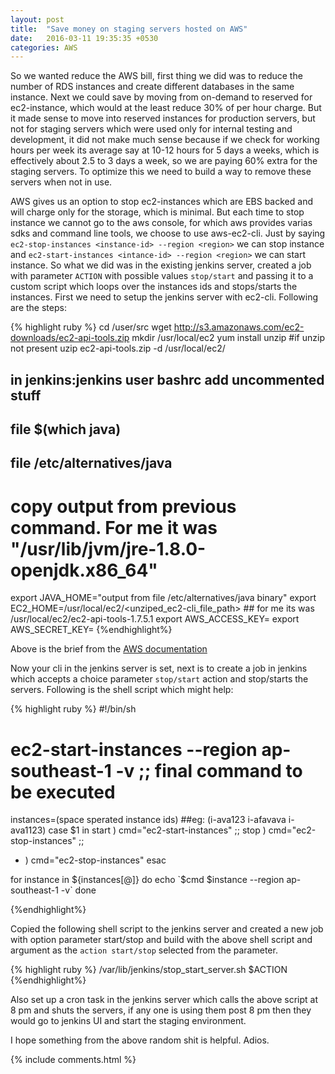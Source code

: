 ```yaml
---
layout: post
title:  "Save money on staging servers hosted on AWS"
date:   2016-03-11 19:35:35 +0530
categories: AWS
---
```

So we wanted reduce the AWS bill, first thing we did was to reduce the number of RDS instances and create different databases in the same instance. Next we could save by moving from on-demand to reserved for ec2-instance, which would at the least reduce 30% of per hour charge. But it made sense to move into reserved instances for production servers, but not for staging servers which were used only for internal testing and development, it did not make much sense because if we check for working hours per week its average say at 10-12 hours for 5 days a weeks, which is effectively about 2.5 to 3 days a week, so we are paying 60% extra for the staging servers. To optimize this we need to build a way to remove these servers when not in use.

AWS gives us an option to stop ec2-instances which are EBS backed and will charge only for the storage, which is minimal. But each time to stop instance we cannot go to the aws console, for which aws provides varias sdks and command line tools, we choose to use aws-ec2-cli. Just by saying `ec2-stop-instances <instance-id> --region <region>` we can stop instance and `ec2-start-instances <intance-id> --region <region>` we can start instance. So what we did was in the existing jenkins server, created a job with parameter `ACTION` with possible values `stop/start` and passing it to a custom script which loops over the instances ids and stops/starts the instances. First we need to setup the jenkins server with ec2-cli. Following are the steps:

{% highlight ruby %}
  cd /user/src
  wget http://s3.amazonaws.com/ec2-downloads/ec2-api-tools.zip
  mkdir /usr/local/ec2
  yum install unzip #if unzip not present
  uzip ec2-api-tools.zip -d /usr/local/ec2/
  ## in jenkins:jenkins user bashrc add uncommented stuff
  ## file $(which java)
  ## file /etc/alternatives/java
  # copy output from previous command. For me it was "/usr/lib/jvm/jre-1.8.0-openjdk.x86_64"
  export JAVA_HOME="output from file /etc/alternatives/java binary"
  export EC2_HOME=/usr/local/ec2/<unziped_ec2-cli_file_path> ## for me its was /usr/local/ec2/ec2-api-tools-1.7.5.1
  export AWS_ACCESS_KEY=<aws key>
  export AWS_SECRET_KEY=<aws secret key>
{%endhighlight%}

Above is the brief from the [AWS documentation][aws-ec2-cli-documentation]

Now your cli in the jenkins server is set, next is to create a job in jenkins which accepts a choice parameter `stop/start` action and stop/starts the servers. Following is the shell script which might help:

{% highlight ruby %}
#!/bin/sh

# ec2-start-instances <instance id> --region ap-southeast-1 -v ;; final command to be executed
instances=(space sperated instance ids) ##eg: (i-ava123 i-afavava i-ava1123)
case $1 in
  start )
    cmd="ec2-start-instances"
    ;;
  stop )
    cmd="ec2-stop-instances"
    ;;
  * )
    cmd="ec2-stop-instances"
esac

for instance in ${instances[@]}
do
  echo `$cmd $instance --region ap-southeast-1 -v`
done

{%endhighlight%}


Copied the following shell script to the jenkins server and created a new job with option parameter start/stop and build with the above shell script and argument as the `action start/stop` selected from the parameter.

{% highlight ruby %}
  /var/lib/jenkins/stop_start_server.sh $ACTION
{%endhighlight%}

Also set up a cron task in the jenkins server which calls the above script at 8 pm and shuts the servers, if any one is using them post 8 pm then they would go to jenkins UI and start the staging environment.

I hope something from the above random shit is helpful. Adios.

[aws-ec2-cli-documentation]: http://docs.aws.amazon.com/AWSEC2/latest/CommandLineReference/set-up-ec2-cli-linux.html#setting_up_ec2_command_linux

{% include comments.html %}

